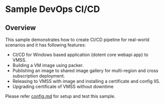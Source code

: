 # Sample DevOps CI/CD

## Overview

This sample demonstrates how to create CI/CD pipeline for real-world scenarios and it has following features:

- CI/CD for Windows based application (dotent core webapi app) to VMSS.
- Building a VM image using packer.
- Publishing an image to shared image gallery for multi-region and cross subscription deployment.
- Releasing to VMSS with image and installing a certificate and config IIS.
- Upgrading certificate of VMSS without downtime

Please refer [config.md](./config.md) for setup and test this sample.
